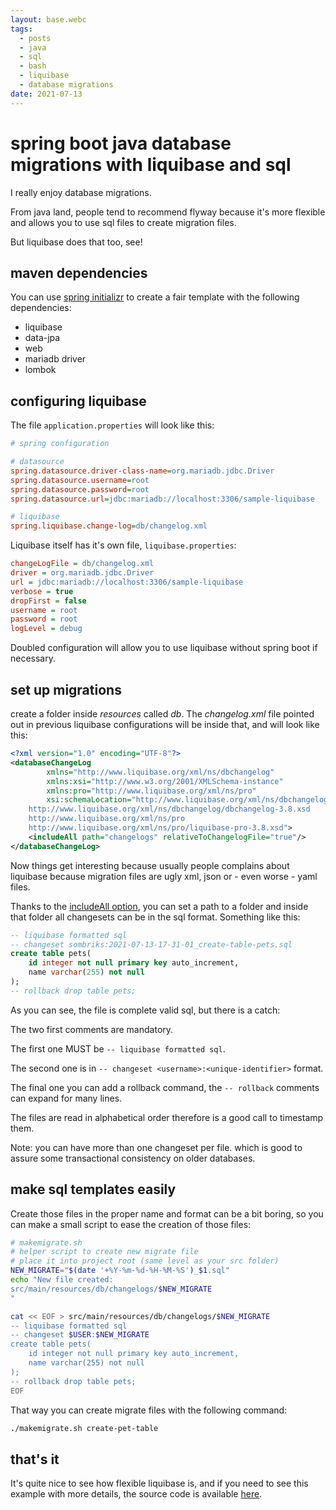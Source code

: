 ```yaml
---
layout: base.webc
tags: 
  - posts
  - java
  - sql
  - bash
  - liquibase
  - database migrations
date: 2021-07-13
---
```

# spring boot java database migrations with liquibase and sql

I really enjoy database migrations.

From java land, people tend to recommend flyway because it's more flexible and
allows you to use sql files to create migration files.

But liquibase does that too, see!

## maven dependencies

You can use [spring initializr](https://start.spring.io/) to create a fair
template with the following dependencies:

- liquibase
- data-jpa
- web
- mariadb driver
- lombok

## configuring liquibase

The file `application.properties` will look like this:

```ini
# spring configuration

# datasource
spring.datasource.driver-class-name=org.mariadb.jdbc.Driver
spring.datasource.username=root
spring.datasource.password=root
spring.datasource.url=jdbc:mariadb://localhost:3306/sample-liquibase

# liquibase
spring.liquibase.change-log=db/changelog.xml
```

Liquibase itself has it's own file, `liquibase.properties`:

```ini
changeLogFile = db/changelog.xml
driver = org.mariadb.jdbc.Driver
url = jdbc:mariadb://localhost:3306/sample-liquibase
verbose = true
dropFirst = false
username = root
password = root
logLevel = debug
```

Doubled configuration will allow you to use liquibase without spring boot if
necessary.

## set up migrations

create a folder inside *resources* called *db*. The *changelog.xml* file pointed
out in previous liquibase configurations will be inside that, and will look like
this:

```xml
<?xml version="1.0" encoding="UTF-8"?>
<databaseChangeLog
        xmlns="http://www.liquibase.org/xml/ns/dbchangelog"
        xmlns:xsi="http://www.w3.org/2001/XMLSchema-instance"
        xmlns:pro="http://www.liquibase.org/xml/ns/pro"
        xsi:schemaLocation="http://www.liquibase.org/xml/ns/dbchangelog
    http://www.liquibase.org/xml/ns/dbchangelog/dbchangelog-3.8.xsd
    http://www.liquibase.org/xml/ns/pro 
    http://www.liquibase.org/xml/ns/pro/liquibase-pro-3.8.xsd">
    <includeAll path="changelogs" relativeToChangelogFile="true"/>
</databaseChangeLog>
```

Now things get interesting because usually people complains about liquibase
because migration files are ugly xml, json or - even worse - yaml files.

Thanks to the
[includeAll option](https://docs.liquibase.com/concepts/advanced/includeall.html),
you can set a path to a folder and inside that folder all changesets can be in
the sql format. Something like this:

```sql
-- liquibase formatted sql
-- changeset sombriks:2021-07-13-17-31-01_create-table-pets.sql
create table pets(
    id integer not null primary key auto_increment,
    name varchar(255) not null
);
-- rollback drop table pets;
```

As you can see, the file is complete valid sql, but there is a catch:

The two first comments are mandatory.

The first one MUST be `-- liquibase formatted sql`.

The second one is in `-- changeset <username>:<unique-identifier>` format.

The final one you can add a rollback command, the `-- rollback` comments can
expand for many lines.

The files are read in alphabetical order therefore is a good call to timestamp
them.

Note: you can have more than one changeset per file. which is good to assure
some transactional consistency on older databases.

## make sql templates easily

Create those files in the proper name and format can be a bit boring, so you can
make a small script to ease the creation of those files:

```bash
# makemigrate.sh
# helper script to create new migrate file
# place it into project root (same level as your src folder)
NEW_MIGRATE="$(date '+%Y-%m-%d-%H-%M-%S')_$1.sql"
echo "New file created:
src/main/resources/db/changelogs/$NEW_MIGRATE
"

cat << EOF > src/main/resources/db/changelogs/$NEW_MIGRATE
-- liquibase formatted sql
-- changeset $USER:$NEW_MIGRATE
create table pets(
    id integer not null primary key auto_increment,
    name varchar(255) not null
);
-- rollback drop table pets;
EOF
```

That way you can create migrate files with the following command:

```bash
./makemigrate.sh create-pet-table
```

## that's it

It's quite nice to see how flexible liquibase is, and if you need to see this
example with more details, the source code is available
[here](https://github.com/sombriks/sample-liquibase).
